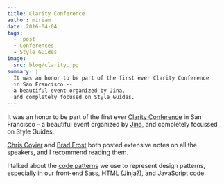 ```yaml
---
title: Clarity Conference
author: miriam
date: 2016-04-04
tags:
  - _post
  - Conferences
  - Style Guides
image:
  src: blog/clarity.jpg
summary: |
  It was an honor to be part of the first ever Clarity Conference
  in San Francisco --
  a beautiful event organized by Jina,
  and completely focused on Style Guides.
---
```


It was an honor to be part of the first ever [Clarity Conference] in San
Francisco – a beautiful event organized by [Jina], and completely
focussed on Style Guides.

[Chris Coyier] and [Brad Frost] both posted extensive notes on all the
speakers, and I recommend reading them.

I talked about the [code patterns] we use to represent design patterns,
especially in our front-end Sass, HTML (Jinja?), and JavaScript code.

  [Clarity Conference]: http://clarityconf.com/
  [Jina]: https://github.com/sushiandrobots
  [Chris Coyier]: http://codepen.io/chriscoyier/post/clarity-2016-wrapup
  [Brad Frost]: http://bradfrost.com/blog/post/clarity-conf-code-patterns-for-pattern-making/
  [code patterns]: http://oddbooksapp.com/book/pattern-making
